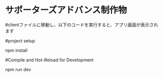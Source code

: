# サポーターズアドバンス制作物

#clientファイルに移動し、以下のコードを実行すると、アプリ画面が表示されます

#project setup

npm install

#Compile and Hot-Reload for Development

npm run dev
